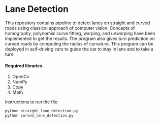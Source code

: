 # Lane Detection
  This repository contains pipeline to detect lanes on straight and curved roads using classical approach of computer vision. Concepts of homography, polynomial curve fitting, warping, and unwarping have been implemented to get the results. The program also gives turn prediction on curved roads by computing the radius of curvature. This program can be deployed in self-driving cars to guide the car to stay in lane and to take a turn.
  
 #### Required libraries      
1. OpenCv
2. NumPy
3. Copy
5. Math

Instructions to run the file:
```sh
python straight_lane_detection.py
python curved_lane_detection.py
```
